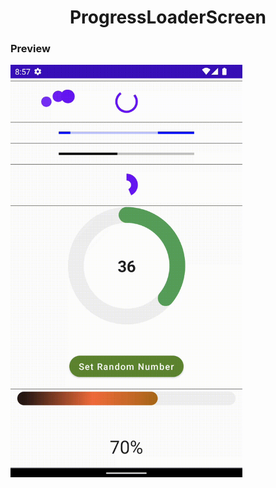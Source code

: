  <h1 align="center">ProgressLoaderScreen</h1>

### Preview
<img src="/previews/progress_loader.gif" align="center" height="660"/>
